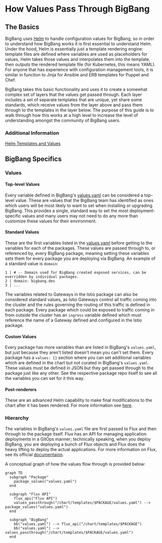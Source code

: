 # How Values Pass Through BigBang

## The Basics

BigBang uses [Helm](https://helm.sh/) to handle configuration values for BigBang, so in order to understand how BigBang works it is first essential to understand Helm. Under the hood, Helm is essentially just a template rendering engine: template files are defined where variables are used as placeholders for values, Helm takes those values and interpolates them into the template, then outputs the rendered template file (for Kubernetes, this means YAML). For anyone that has experience with configuration management tools, it is similar in function to Jinja for Ansible and ERB templates for Puppet and Chef.

BigBang takes this basic functionality and uses it to create a somewhat complex set of layers that the values get passed through. Each layer includes a set of separate templates that are unique, yet share some standards, which receive values from the layer above and pass them through to the templates in the layer below. The purpose of this guide is to walk through how this works at a high level to increase the level of understanding amongst the community of BigBang users.

### Additional Information
[Helm Templates and Values](https://helm.sh/docs/topics/charts/#templates-and-values)

## BigBang Specifics

### Values

#### Top-level Values

Every variable defined in BigBang's [values.yaml](/chart/values.yaml) can be considered a top-level value. These are values that the BigBang team has identified as ones which users will be most likely to want to set when installing or upgrading BigBang. This provides a single, standard way to set the most deployment-specific values and many users may not need to do any more than customize these values for their environment.

#### Standard Values

These are the first variables listed in the [values.yaml](/chart/values.yaml) before getting to the variables for each of the packages. These values are passed through to, or referenced by, every BigBang package, meaning setting these variables sets them for every package you are deploying via BigBang. An example of a standard value is `domain`:

```
1 | # -- Domain used for BigBang created exposed services, can be overridden by individual packages.
2 | domain: bigbang.dev
3 | ...

```

The variables related to Gateways in the Istio package can also be considered standard values, as Istio Gateways control all traffic coming into the cluster and the rules governing the routing of this traffic is defined in each package. Every package which could be exposed to traffic coming in from outside the cluster has an `ingress` variable defined which must reference the name of a Gateway defined and configured in the Istio package.

#### Custom Values

Every package has more variables than are listed in BigBang's `values.yaml`, but just because they aren't listed doesn't mean you can't set them. Every package has a `values: {}` section where you can set additional variables which are defined in the chart but not curated in BigBang's `values.yaml`. These values must be defined in JSON but they get passed through to the package just like any other. See the respective package repo itself to see all the variables you can set for it this way.

#### Post-renderers

These are an advanced Helm capability to make final modifications to the chart after it has been rendered. For more information see [here](/docs/postrenderers.md).

### Hierarchy

The variables in BigBang's `values.yaml` file are first passed to Flux and then through to the package itself. Flux has an API for managing application deployments in a GitOps manner; technically speaking, when you deploy BigBang, you are deploying a bunch of Flux objects and Flux does the heavy lifting to deploy the actual applications. For more information on Flux, see its official [documentaion](https://fluxcd.io/docs/components/).

A conceptual graph of how the values flow through is provided below:
```mermaid
graph TD
  subgraph "Package"
    package_values("values.yaml")
  end

  subgraph "Flux API"
    flux_api("Flux API")
    values_passthrough("/chart/templates/$PACKAGE/values.yaml") --> package_values("values.yaml")
  end

  subgraph "BigBang"
    bb("values.yaml") --> flux_api("/chart/templates/$PACKAGE")
    bb("values.yaml") --> values_passthrough("/chart/templates/$PACKAGE/values.yaml")
  end

```


